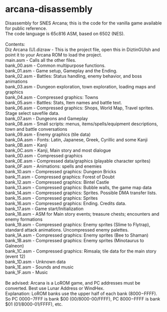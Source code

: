 # arcana-disassembly
Disassembly for SNES Arcana; this is the code for the vanilla game available for public reference.\
The code language is 65c816 ASM, based on 6502 (NES).\
\
Contents:\
Diz Arcana (U).dizraw - This is the project file, open this in DiztinGUIsh and point it to your Arcana ROM to load the project.\
main.asm - Calls all the other files.\
bank_00.asm - Common multipurpose functions.\
bank_01.asm - Game setup, Gameplay and the Ending.\
bank_02.asm - Battles: Status handling, enemy behavior, and boss animations\
bank_03.asm - Dungeon exploration, town exploration, loading maps and graphics\
bank_04.asm - Compressed graphics: Towns\
bank_05.asm - Battles: Stats, Item names and battle text.\
bank_06.asm - Compressed graphics: Shops, World Map, Travel sprites. Stage select savefile data.\
bank_07.asm - Dungeons and Gameplay\
bank_08.asm - Small scripts: menus, items/spells/equipment descriptions, town and battle conversations\
bank_09.asm - Enemy graphics (tile data)\
bank_0A.asm - Fonts: Latin, Japanese, Greek, Cyrillic and some Kanji\
bank_0B.asm - Kanji\
bank_0C.asm - Kanji, Main story and most dialogue\
bank_0D.asm - Compressed graphics\
bank_0E.asm - Compressed data/graphics (playable character sprites)\
bank_0F.asm - Animations: spells and enemies\
bank_10.asm - Compressed graphics: Dungeon Bricks\
bank_11.asm - Compressed graphics: Forest of Doubt\
bank_12.asm - Compressed graphics: Bintel Castle\
bank_13.asm - Compressed graphics: Bubble walls, the game map data\
bank_14.asm - Compressed graphics: Sprites. Possible DMA transfer lists.\
bank_15.asm - Compressed graphics: Sprites\
bank_16.asm - Compressed graphics: Ending. Credits data.\
bank_17.asm - Game start/Initialization\
bank_18.asm - ASM for Main story events; treasure chests; encounters and enemy formations\
bank_19.asm - Compressed graphics: Enemy sprites (Slime to Flytrap), standard attack animations. Uncompressed enemy palettes.\
bank_1A.asm - Compressed graphics: Enemy sprites (Bee to Shaman)\
bank_1B.asm - Compressed graphics: Enemy sprites (Minotaurus to Galneon)\
bank_1C.asm - Compressed graphics: Rimsala; tile data for the main story (event 12)\
bank_1D.asm - Unknown data\
bank_1E.asm - Sounds and music\
bank_1F.asm - Music\
\
Be advised: Arcana is a LoROM game, and PC addresses must be converted. Best use Lunar Address or WindHex.\
Explanation: LoROM banks use the upper half of each bank ($8000-$FFFF). So PC $0000-$7FFF is bank $00 (00/8000-00/FFFF), PC $8000-$FFFF is bank $01 (01/8000-01/FFFF), etc.

